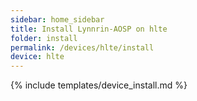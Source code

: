 ```yaml
---
sidebar: home_sidebar
title: Install Lynnrin-AOSP on hlte
folder: install
permalink: /devices/hlte/install
device: hlte
---
```

{% include templates/device_install.md %}
